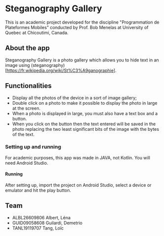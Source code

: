 # Steganography Gallery 
This is an academic project developed for the discipline "Programmation de Plateformes Mobiles" conducted by Prof. Bob Menelas at University of Quebec at Chicoutimi, Canada.
  
## About the app
Steganography Gallery is a photo gallery which allows you to hide text in an image using (steganography)[https://fr.wikipedia.org/wiki/St%C3%A9ganographie].

## Functionalities
* Display all the photos of the device in a sort of image gallery;
* Double click on a photo to make it possible to display the photo in large at the screen.
* When a photo is displayed in large, you must also have a text box and a button.
* When you click on the button then the text entered will be saved in the photo replacing the two least significant bits of the image with the bytes of the text.

### Setting up and running
For academic purposes, this app was made in JAVA, not Kotlin.
You will need Android Studio.

#### Running
After setting up, import the project on Android Studio, select a device or emulator and hit the play button.

## Team
* ALBL26609806 Albert, Léna
* GUID09058608 Guilardi, Demetrio
* TANL19119707 Tang, Loïc